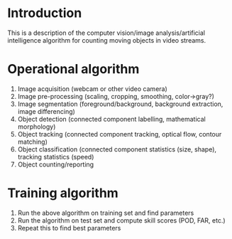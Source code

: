 # Introduction #

This is a description of the computer vision/image analysis/artificial intelligence algorithm for counting moving objects in video streams.

# Operational algorithm #

  1. Image acquisition (webcam or other video camera)
  1. Image pre-processing (scaling, cropping, smoothing, color->gray?)
  1. Image segmentation (foreground/background, background extraction, image differencing)
  1. Object detection (connected component labelling, mathematical morphology)
  1. Object tracking (connected component tracking, optical flow, contour matching)
  1. Object classification (connected component statistics (size, shape), tracking statistics (speed)
  1. Object counting/reporting

# Training algorithm #

  1. Run the above algorithm on training set and find parameters
  1. Run the algorithm on test set and compute skill scores (POD, FAR, etc.)
  1. Repeat this to find best parameters